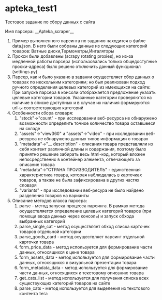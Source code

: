 # apteka_test1
 <p>Тестовое задание по сбору данных с сайта</p>
 <p>Имя парсера: __Apteka_scraper__</p>
<ol>
<li>Пример выполненного парсинга по заданию находится в файле data.json. В него были собраны данные из следующих категорий товаров: Ватные диски,Термометры,Ингаляторы</li>
<li>Прокси были добавлены (scrapy rotating proxies), но из-за медленной работы парсера (использовались только общедоступные проски-адреса) было решено отключить данный функционал (settings.py)</li>
<li>Парсер, как и было указано в задании осуществляет сбор данных о товарах по нескольким категориям; но был реализован подход ручного определения целевых категорий из имеющихся на сайте: При запуске парсера в консоли отображается предложение указать целевые категории товаров. Указанные категории проверяются на наличие в списке доступных и в случае их наличия формируются url-ы соответствующих категорий</li>
<li>Особенности сбора словаря:
 <ol>
  <li>"stock"->"count" - при исследовании веб-ресурса не обнаружено возможности определить точное количество товара оставшееся на складе</li>
  <li>"assets"->"view360" и "assets"->"video" - при исследовании веб-ресурса не обнаружено данных типов информации о товарах</li>
  <li>"metadata"->"__ description" - описания товара представляли из себя контент различной длины и содержания, поэтому было принятно решение забирать весь html-код, который вложен непосредственно в контейнер элемента, отвечающего за описание товара</li>
  <li>"metadata"->"СТРАНА ПРОИЗВОДИТЕЛЬ" - единственная характеристика товара, которая наблюдалась в карточках товаров, а также не была зафиксирована в других частях словаря</li>
  <li>"variants" - при исследовании веб-ресура не было найдено разделения товаров на варианты</li>
 </ol>
</li>
<li>Описание методов класса парсера:
 <ol>
  <li>parse - метод запуска процесса парсинга. В рамках метода осуществляется определение целевых категорий товаров (при помощи ввода данных через консоль) и запуск обхода выбранных категорий</li>
  <li>parse_single_cat - метод осуществляет обход списка карточек товаров отдельной категории</li>
  <li>parse_goods_card - метод осуществляет парсинг отдельной карточки товара</li>
  <li>form_price_data - метод используется для формирование части данных, относящихся к цене товара</li>
  <li>form_assets_data - метод используется для формирование части данных, относящихся к визуальной презентации товара</li>
  <li>form_metadata_data - метод используется для формирование части данных, относящихся к текстовому описанию товара</li>
  <li>get_cats_list - метод используется для получения списка всех существующих категорий товаров на сайте</li>
  <li>parse_cats - метод используется для выделения из текстового контента тега <script> информации о категориях товаров и их преобразования в словарь</li>
  <li>form_cats_plane_dict - рекурсивный метод используется для формирования одноуровневого(плоского) словаря с категориями ([адрес_категории]="название категории"); данный словарь используется при выборе категорий товаров и формировании соответствующих им url-ов</li>
  </ol>
 </li>
 </ol>
